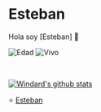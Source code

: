 # Esteban
Hola soy [Esteban] 👋

![Edad](https://img.shields.io/badge/Edad-27-blue)
![Vivo](https://img.shields.io/badge/vivo-en-España-3c9)


<br />

[![Windard's github stats](https://github-readme-stats.vercel.app/api?username=windard&show_icons=true)](https://github.com/windard)


⭐️  [Esteban](https://github.com/estebanpineda)
